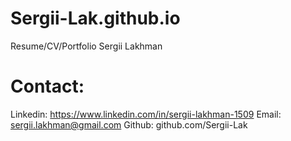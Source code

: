# Sergii-Lak.github.io

Resume/CV/Portfolio Sergii Lakhman

Contact:
=======================================================================
Linkedin: https://www.linkedin.com/in/sergii-lakhman-1509
Email: sergii.lakhman@gmail.com
Github: github.com/Sergii-Lak
